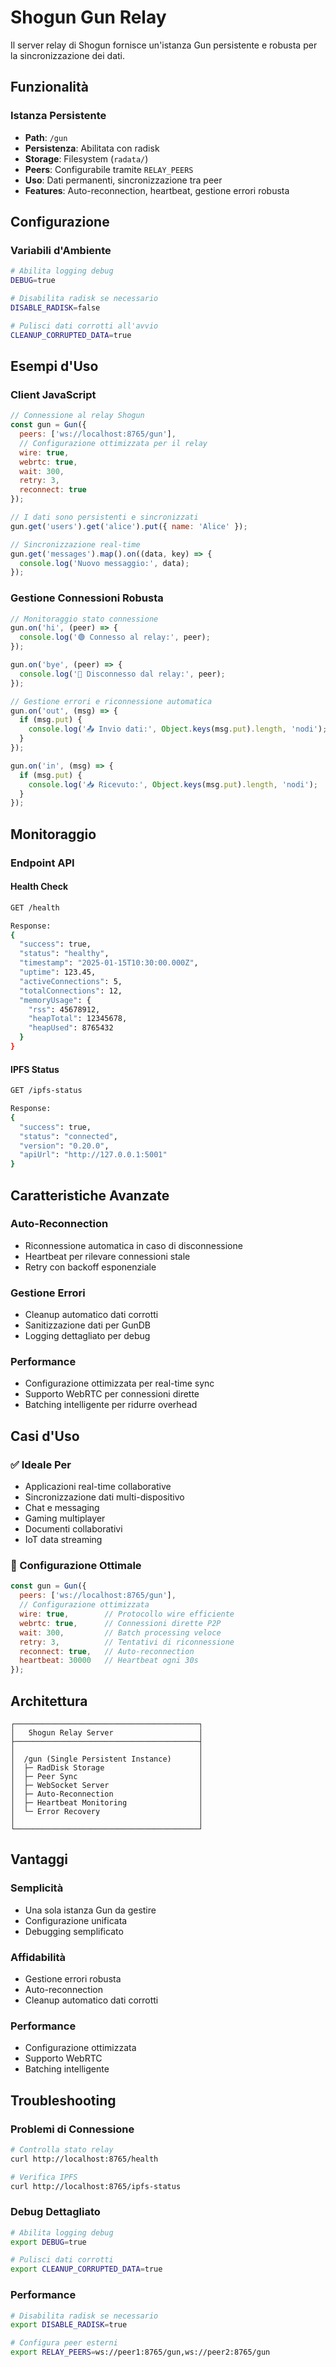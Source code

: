 # Shogun Gun Relay

Il server relay di Shogun fornisce un'istanza Gun persistente e robusta per la sincronizzazione dei dati.

## Funzionalità

### Istanza Persistente
- **Path**: `/gun`
- **Persistenza**: Abilitata con radisk
- **Storage**: Filesystem (`radata/`)
- **Peers**: Configurabile tramite `RELAY_PEERS`
- **Uso**: Dati permanenti, sincronizzazione tra peer
- **Features**: Auto-reconnection, heartbeat, gestione errori robusta

## Configurazione

### Variabili d'Ambiente

```bash
# Abilita logging debug
DEBUG=true

# Disabilita radisk se necessario
DISABLE_RADISK=false

# Pulisci dati corrotti all'avvio
CLEANUP_CORRUPTED_DATA=true
```

## Esempi d'Uso

### Client JavaScript

```javascript
// Connessione al relay Shogun
const gun = Gun({
  peers: ['ws://localhost:8765/gun'],
  // Configurazione ottimizzata per il relay
  wire: true,
  webrtc: true,
  wait: 300,
  retry: 3,
  reconnect: true
});

// I dati sono persistenti e sincronizzati
gun.get('users').get('alice').put({ name: 'Alice' });

// Sincronizzazione real-time
gun.get('messages').map().on((data, key) => {
  console.log('Nuovo messaggio:', data);
});
```

### Gestione Connessioni Robusta

```javascript
// Monitoraggio stato connessione
gun.on('hi', (peer) => {
  console.log('🟢 Connesso al relay:', peer);
});

gun.on('bye', (peer) => {
  console.log('🔴 Disconnesso dal relay:', peer);
});

// Gestione errori e riconnessione automatica
gun.on('out', (msg) => {
  if (msg.put) {
    console.log('📤 Invio dati:', Object.keys(msg.put).length, 'nodi');
  }
});

gun.on('in', (msg) => {
  if (msg.put) {
    console.log('📥 Ricevuto:', Object.keys(msg.put).length, 'nodi');
  }
});
```

## Monitoraggio

### Endpoint API

#### Health Check
```bash
GET /health

Response:
{
  "success": true,
  "status": "healthy",
  "timestamp": "2025-01-15T10:30:00.000Z",
  "uptime": 123.45,
  "activeConnections": 5,
  "totalConnections": 12,
  "memoryUsage": {
    "rss": 45678912,
    "heapTotal": 12345678,
    "heapUsed": 8765432
  }
}
```

#### IPFS Status
```bash
GET /ipfs-status

Response:
{
  "success": true,
  "status": "connected",
  "version": "0.20.0",
  "apiUrl": "http://127.0.0.1:5001"
}
```

## Caratteristiche Avanzate

### Auto-Reconnection
- Riconnessione automatica in caso di disconnessione
- Heartbeat per rilevare connessioni stale
- Retry con backoff esponenziale

### Gestione Errori
- Cleanup automatico dati corrotti
- Sanitizzazione dati per GunDB
- Logging dettagliato per debug

### Performance
- Configurazione ottimizzata per real-time sync
- Supporto WebRTC per connessioni dirette
- Batching intelligente per ridurre overhead

## Casi d'Uso

### ✅ Ideale Per

- Applicazioni real-time collaborative
- Sincronizzazione dati multi-dispositivo
- Chat e messaging
- Gaming multiplayer
- Documenti collaborativi
- IoT data streaming

### 🔧 Configurazione Ottimale

```javascript
const gun = Gun({
  peers: ['ws://localhost:8765/gun'],
  // Configurazione ottimizzata
  wire: true,        // Protocollo wire efficiente
  webrtc: true,      // Connessioni dirette P2P
  wait: 300,         // Batch processing veloce
  retry: 3,          // Tentativi di riconnessione
  reconnect: true,   // Auto-reconnection
  heartbeat: 30000   // Heartbeat ogni 30s
});
```

## Architettura

```
┌─────────────────────────────────────────┐
│   Shogun Relay Server                   │
├─────────────────────────────────────────┤
│                                         │
│  /gun (Single Persistent Instance)      │
│  ├─ RadDisk Storage                     │
│  ├─ Peer Sync                           │
│  ├─ WebSocket Server                    │
│  ├─ Auto-Reconnection                   │
│  ├─ Heartbeat Monitoring                │
│  └─ Error Recovery                      │
│                                         │
└─────────────────────────────────────────┘
```

## Vantaggi

### Semplicità
- Una sola istanza Gun da gestire
- Configurazione unificata
- Debugging semplificato

### Affidabilità
- Gestione errori robusta
- Auto-reconnection
- Cleanup automatico dati corrotti

### Performance
- Configurazione ottimizzata
- Supporto WebRTC
- Batching intelligente

## Troubleshooting

### Problemi di Connessione
```bash
# Controlla stato relay
curl http://localhost:8765/health

# Verifica IPFS
curl http://localhost:8765/ipfs-status
```

### Debug Dettagliato
```bash
# Abilita logging debug
export DEBUG=true

# Pulisci dati corrotti
export CLEANUP_CORRUPTED_DATA=true
```

### Performance
```bash
# Disabilita radisk se necessario
export DISABLE_RADISK=true

# Configura peer esterni
export RELAY_PEERS=ws://peer1:8765/gun,ws://peer2:8765/gun
```